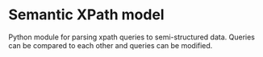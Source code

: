 


# Semantic XPath model

Python module for parsing xpath queries to semi-structured data. 
Queries can be compared to each other and queries can be modified. 

